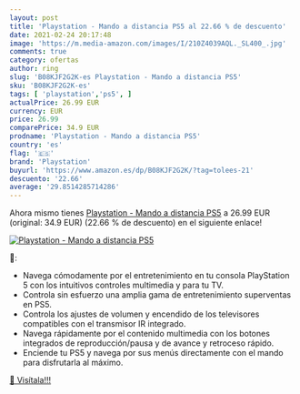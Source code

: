 ```yaml
---
layout: post
title: 'Playstation - Mando a distancia PS5 al 22.66 % de descuento'
date: 2021-02-24 20:17:48
image: 'https://m.media-amazon.com/images/I/210Z4039AQL._SL400_.jpg'
comments: true
category: ofertas
author: ring
slug: 'B08KJF2G2K-es Playstation - Mando a distancia PS5'
sku: 'B08KJF2G2K-es'
tags: [ 'playstation','ps5', ]
actualPrice: 26.99 EUR
currency: EUR
price: 26.99
comparePrice: 34.9 EUR
prodname: 'Playstation - Mando a distancia PS5'
country: 'es'
flag: '🇪🇸'
brand: 'Playstation'
buyurl: 'https://www.amazon.es/dp/B08KJF2G2K/?tag=tolees-21'
descuento: '22.66'
average: '29.8514285714286'
---
```


Ahora mismo tienes [Playstation - Mando a distancia PS5](https://www.amazon.es/dp/B08KJF2G2K/?tag=tolees-21) a 26.99 EUR (original: 34.9 EUR) (22.66 %  de descuento) en el siguiente enlace!

[![Playstation - Mando a distancia PS5](https://m.media-amazon.com/images/I/210Z4039AQL._SL400_.jpg)](https://www.amazon.es/dp/B08KJF2G2K/?tag=tolees-21)

🔎:

- Navega cómodamente por el entretenimiento en tu consola PlayStation 5 con los intuitivos controles multimedia y para tu TV.
- Controla sin esfuerzo una amplia gama de entretenimiento superventas en PS5.
- Controla los ajustes de volumen y encendido de los televisores compatibles con el transmisor IR integrado.
- Navega rápidamente por el contenido multimedia con los botones integrados de reproducción/pausa y de avance y retroceso rápido.
- Enciende tu PS5 y navega por sus menús directamente con el mando para disfrutarla al máximo.

[🛒 Visítala!!!](https://www.amazon.es/dp/B08KJF2G2K/?tag=tolees-21)
